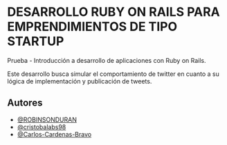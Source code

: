 # DESARROLLO RUBY ON RAILS PARA EMPRENDIMIENTOS DE TIPO STARTUP

Prueba - Introducción a desarrollo de aplicaciones
con Ruby on Rails.

Este desarrollo busca simular el comportamiento de twitter en cuanto a su lógica de implementación y publicación de
tweets.

## Autores

- [@ROBINSONDURAN](https://www.github.com/ROBINSONDURAN)
- [@cristobalabs98](https://github.com/cristobalabs98)
- [@Carlos-Cardenas-Bravo](https://github.com/Carlos-Cardenas-Bravo)